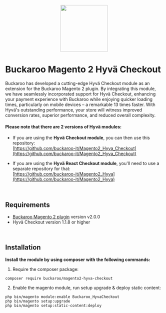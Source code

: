 <p align="center">
  <img src="https://www.buckaroo.nl/media/33gf24ru/magento2_hyvacheckout_icon.png" width="150px" position="center">
</p>

# Buckaroo Magento 2 Hyvä Checkout
Buckaroo has developed a cutting-edge Hyvä Checkout module as an extension for the Buckaroo Magento 2 plugin. By integrating this module, we have seamlessly incorporated support for Hyvä Checkout, enhancing your payment experience with Buckaroo while enjoying quicker loading times, particularly on mobile devices – a remarkable 13 times faster. With Hyvä's outstanding performance, your store will witness improved conversion rates, superior performance, and reduced overall complexity.

#### Please note that there are 2 versions of Hyvä modules:
* If you are using the **Hyvä Checkout module**, you can then use this repository:<br>
[https://github.com/buckaroo-it/Magento2_Hyva_Checkout](https://github.com/buckaroo-it/Magento2_Hyva_Checkout)

* If you are using the **Hyvä React Checkout module**, you'll need to use a separate repository for that:<br>
[https://github.com/buckaroo-it/Magento2_Hyva](https://github.com/buckaroo-it/Magento2_Hyva)
<br>

## Requirements
* [Buckaroo Magento 2 plugin](https://github.com/buckaroo-it/Magento2/releases) version v2.0.0
* Hyvä Checkout version 1.1.8 or higher
<br>

## Installation
**Install the module by using composer with the following commands:**

1. Require the composer package:
```
composer require buckaroo/magento2-hyva-checkout
```
2. Enable the magento module, run setup upgrade & deploy static content:
```
php bin/magento module:enable Buckaroo_HyvaCheckout
php bin/magento setup:upgrade
php bin/magento setup:static-content:deploy
```
